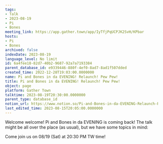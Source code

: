 ```yaml
---
tags:
- Talk
- 2023-08-19
- Pi
- Bones
meeting_link: https://app.gather.town/app/IyTfjPqUCPJK2SvH/KPbar
hosts:
- Pi
- Bones
archived: false
indexDate: 2023-08-19
language_level: No limit
id: 6a4fee18-82d7-40b2-9687-92a7a7193384
parent_database_id: e9339446-880f-4ef0-8ad7-8ad1f507dded
created_time: 2022-12-28T19:03:00.0000000
name: Pi and Bones in da EVENING! Relaunch! Pew Pew!
title: Pi and Bones in da EVENING! Relaunch! Pew Pew!
object: page
platform: Gather Town
talktime: 2023-08-19T20:30:00.0000000
parent_type: database_id
notion_url: https://www.notion.so/Pi-and-Bones-in-da-EVENING-Relaunch-Pew-Pew-6a4fee1882d740b2968792a7a7193384
last_edited_time: 2023-08-15T20:05:00.0000000
---
```


Welcome welcome! Pi and Bones in da EVENING is coming back! 
The talk might be all over the place (as usual), but we have some topics in mind:


   
   
   

Come join us on 08/19 (Sat) at 20:30 PM TW time!























